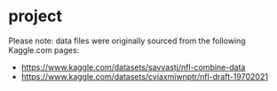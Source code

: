 # project

Please note: data files were originally sourced from the following Kaggle.com pages:
- https://www.kaggle.com/datasets/savvastj/nfl-combine-data
- https://www.kaggle.com/datasets/cviaxmiwnptr/nfl-draft-19702021

